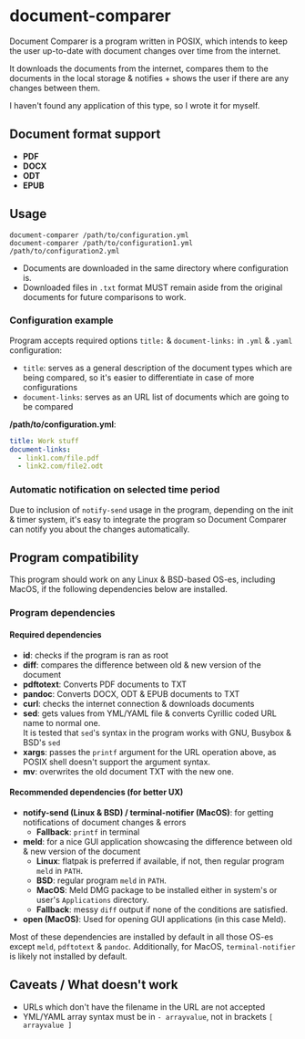 # document-comparer

Document Comparer is a program written in POSIX, which intends to keep the user up-to-date with document changes over time from the internet.

It downloads the documents from the internet, compares them to the documents in the local storage & notifies + shows the user if there are any changes between them.

I haven't found any application of this type, so I wrote it for myself.

## Document format support

- **PDF**
- **DOCX**
- **ODT**
- **EPUB**

## Usage

```
document-comparer /path/to/configuration.yml
document-comparer /path/to/configuration1.yml /path/to/configuration2.yml
```

- Documents are downloaded in the same directory where configuration is.
- Downloaded files in `.txt` format MUST remain aside from the original documents for future comparisons to work.

### Configuration example

Program accepts required options `title:` & `document-links:` in `.yml` & `.yaml` configuration:
  - `title`: serves as a general description of the document types which are being compared, so it's easier to differentiate in case of more configurations
  - `document-links`: serves as an URL list of documents which are going to be compared

**/path/to/configuration.yml**:
```yaml
title: Work stuff
document-links:
  - link1.com/file.pdf
  - link2.com/file2.odt
```

### Automatic notification on selected time period

Due to inclusion of `notify-send` usage in the program, depending on the init & timer system, it's easy to integrate the program so Document Comparer can notify you about the changes automatically.

## Program compatibility

This program should work on any Linux & BSD-based OS-es, including MacOS, if the following dependencies below are installed.

### Program dependencies

#### Required dependencies
- **id**: checks if the program is ran as root
- **diff**: compares the difference between old & new version of the document
- **pdftotext**: Converts PDF documents to TXT
- **pandoc**: Converts DOCX, ODT & EPUB documents to TXT
- **curl**: checks the internet connection & downloads documents
- **sed**: gets values from YML/YAML file & converts Cyrillic coded URL name to normal one.  
  It is tested that `sed`'s syntax in the program works with GNU, Busybox & BSD's `sed`
- **xargs**: passes the `printf` argument for the URL operation above, as POSIX shell doesn't support the argument syntax.
- **mv**: overwrites the old document TXT with the new one.

#### Recommended dependencies (for better UX)
- **notify-send (Linux & BSD) / terminal-notifier (MacOS)**: for getting notifications of document changes & errors
  - **Fallback**: `printf` in terminal
- **meld**: for a nice GUI application showcasing the difference between old & new version of the document
  - **Linux**: flatpak is preferred if available, if not, then regular program `meld` in `PATH`.
  - **BSD**: regular program `meld` in `PATH`.
  - **MacOS**: Meld DMG package to be installed either in system's or user's `Applications` directory.
  - **Fallback**: messy `diff` output if none of the conditions are satisfied.
- **open (MacOS)**: Used for opening GUI applications (in this case Meld).

Most of these dependencies are installed by default in all those OS-es except `meld`, `pdftotext` & `pandoc`. Additionally, for MacOS, `terminal-notifier` is likely not installed by default.

## Caveats / What doesn't work

- URLs which don't have the filename in the URL are not accepted
- YML/YAML array syntax must be in `- arrayvalue`, not in brackets `[ arrayvalue ]`
